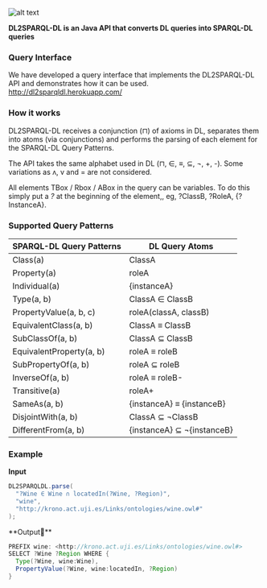 ![alt text](https://raw.github.com/adrielcafe/DL2SPARQL-DL/master/dl2sparqldl.png "DL2SPARQL-DL")

**DL2SPARQL-DL is an Java API that converts DL queries into SPARQL-DL queries**

### Query Interface
We have developed a query interface that implements the DL2SPARQL-DL API and demonstrates how it can be used.
http://dl2sparqldl.herokuapp.com/

### How it works
DL2SPARQL-DL receives a conjunction (⊓) of axioms in DL, separates them into atoms (via conjunctions) and performs the parsing of each element for the SPARQL-DL Query Patterns. 

The API takes the same alphabet used in DL (⊓, ∈, ≡, ⊆, ¬, +, -). Some variations as ʌ, v and = are not considered.

All elements TBox / Rbox / ABox in the query can be variables. To do this simply put a *?* at the beginning of the element,, eg, ?ClassB, ?RoleA, {?InstanceA}.

### Supported Query Patterns
| SPARQL-DL Query Patterns | DL Query Atoms             |
| ------------------------ | -------------------------- |
| Class(a)                 | ClassA                     |
| Property(a)              | roleA                      |
| Individual(a)            | {instanceA}                |
| Type(a, b)               | ClassA ∈ ClassB            |
| PropertyValue(a, b, c)   | roleA(classA, classB)      |
| EquivalentClass(a, b)    | ClassA ≡ ClassB            |
| SubClassOf(a, b)         | ClassA ⊆ ClassB            |
| EquivalentProperty(a, b) | roleA ≡ roleB              |
| SubPropertyOf(a, b)      | roleA ⊆ roleB              |
| InverseOf(a, b)          | roleA ≡ roleB-             |
| Transitive(a)            | roleA+                     |
| SameAs(a, b)             | {instanceA} ≡ {instanceB}  |
| DisjointWith(a, b)       | ClassA ⊆ ¬ClassB           |
| DifferentFrom(a, b)      | {instanceA} ⊆ ¬{instanceB} |

### Example
**Input**
```java
DL2SPARQLDL.parse(
  "?Wine ∈ Wine ∩ locatedIn(?Wine, ?Region)",
  "wine",
  "http://krono.act.uji.es/Links/ontologies/wine.owl#"
);
```

**Output**

```java
PREFIX wine: <http://krono.act.uji.es/Links/ontologies/wine.owl#>
SELECT ?Wine ?Region WHERE {
  Type(?Wine, wine:Wine),
  PropertyValue(?Wine, wine:locatedIn, ?Region)
}
```
